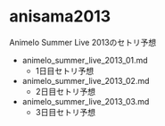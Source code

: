 anisama2013
===========

Animelo Summer Live 2013のセトリ予想

- animelo_summer_live_2013_01.md
  - 1日目セトリ予想
- animelo_summer_live_2013_02.md
  - 2日目セトリ予想
- animelo_summer_live_2013_03.md
  - 3日目セトリ予想
